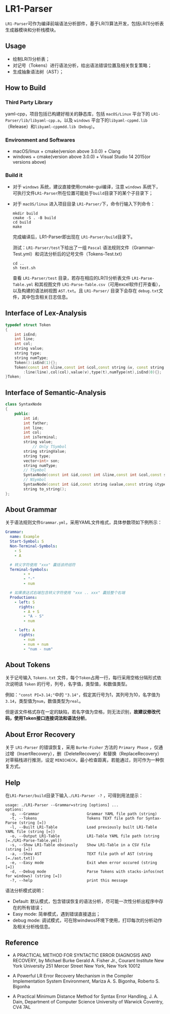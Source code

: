 # LR1-Parser

`LR1-Parser`可作为编译前端语法分析部件，基于LR(1)算法开发，包括LR(1)分析表生成器模块和分析栈模块。



## Usage

* 绘制LR(1)分析表；
* 对记号（Tokens）进行语法分析，给出语法错误位置及相关恢复策略；
* 生成抽象语法树（AST）；



## How to Build

### Third Party Library

yaml-cpp，项目包括已构建好相关的静态库，包括 `macOS/Linux` 平台下的 `LR1-Parser/lib/libyaml-cpp.a`，以及 `windows` 平台下的`libyaml-cppmd.lib`（Release）和`libyaml-cppmdd.lib（Debug）`。

### Environment and Softwares

* macOS/linux + cmake(version above 3.0.0) + Clang
* windows + cmake(version above 3.0.0) + Visual Studio 14 2015(or versions above)

### Build it

* 对于 `windows` 系统，建议直接使用cmake-gui编译，注意 `windows` 系统下，可执行文件`LR1-Parser`所在位置可能处于`build`目录下的某个子目录下；

* 对于 `macOS/linux` 进入项目目录 `LR1-Parser/`下，命令行输入下列命令：

   ```shell
   mkdir build
   cmake -S . -B build
   cd build
   make
   ```

   完成编译后，LR1-Parser即出现在 `LR1-Parser/build`目录下。

   测试：`LR1-Parser/test`下给出了一组 `Pascal` 语法规则文件（Grammar-Test.yml）和词法分析后的记号文件（Tokens-Test.txt）

   ```shell
   cd ..
   sh test.sh
   ```

   查看 `LR1-Parser/test` 目录，若存在相应的LR(1)分析表文件 `LR1-Parse-Table.yml` 和其视图文件 `LR1-Parse-Table.csv`（可用excel软件打开查看），以及构建的语法树视图 `AST.txt`。且 `LR1-Parser/` 目录下会存在 `debug.txt`文件，其中包含相关日志信息。



## Interface of Lex-Analysis

```c++
typedef struct Token
{
    int isEnd;
    int line;
    int col;
    string value;
    string type;
    string numType;
    Token():isEnd(1){};
    Token(const int &line,const int &col,const string &v, const string &t,const string &nt)
        :line(line),col(col),value(v),type(t),numType(nt),isEnd(0){};
}Token;
```



## Interface of Semantic-Analysis

```c++
class SyntaxNode
{
    public:
        int id;
        int father;
        int line;
        int col;
        int isTerminal;
        string value;
  			// Only TSymbol
        string stringValue;
        string type;
        vector<int> son;
        string numType;
        // TSymbol
        SyntaxNode(const int &id,const int &line,const int &col,const string &value,const string &type,const string &numType);
        // NSymbol
        SyntaxNode(const int &id,const string &value,const string &type);
        string to_string();
};
```



## About Grammar

关于语法规则文件`Grammar.yml`，采用YAML文件格式，具体参数项如下例所示：

```yaml
Grammar:
  name: Example
  Start-Symbol: S
  Non-Terminal-Symbols:
    - S
    - A

  # 转义字符使用 "xxx" 囊括该终结符
  Terminal-Symbols:
		- +
		- "-"
		- num

  # 如果表达式右端包含转义字符使用 "xxx .. xxx" 囊括整个右端
  Productions:
    - left: S
      rights:
      	- A + S
      	- "A - S"
        - num

    - left: A
      rights:
        - num
        - num + num
        - "num - num"
```



## About Tokens

关于记号输入 `Tokens.txt` 文件，每个`Token`占用一行，每行采用空格分隔形式依次说明该 `Token` 的行号，列号，名字值，类型值，和数值类型。

例如：`"const PI=3.14;"`中的 `"3.14"`，假定其行号为1，其列号为10，名字值为`3.14`，类型值为`num`，数值类型为`real`。

但是该文件格式存在一定的缺陷，若名字值为空格，则无法识别，**故建议修改代码，使用Token接口连接词法和语法分析**。



## About Error Recovery

关于 `LR1-Parser` 的错误恢复，采用 `Burke-Fisher` 方法的 `Primary Phase` ，仅通过增（InsertRecovery），删（DeleteRecovery）和替换（ReplaceRecovery）对草稿栈进行推测，设定 `MINICHECK`，最小检查距离，若能通过，则可作为一种恢复方式。



## Help

在`LR1-Parser/build`目录下输入`./LR1-Parser -?` ，可得到用法提示：

```shell
usage: ./LR1-Parser --Grammar=string [options] ... 
options:
  -g, --Grammar                     Grammar YAML file path (string)
  -t, --Tokens                      Tokens TEXT file path for Syntax-Parse (string [=])
  -l, --Built LR1-Table             Load previously built LR1-Table YAML file (string [=])
  -o, --Output LR1-Table            LR1-Table YAML file path (string [=./LR1-Parse-Table.yml])
  -s, --Show LR1-Table obviously    Show LR1-Table in a CSV file (string [=])
  -a, --Show AST                    TEXT file path of AST (string [=./ast.txt])
  -e, --Easy mode                   Exit when error occured (string [=])
  -d, --Debug mode                  Parse Tokens with stacks-infos(not for windows) (string [=])
  -?, --help                        print this message
```

语法分析模式说明：

* Default: 默认模式，包含错误恢复的语法分析，尽可能一次性分析出程序中存在的所有错误；
* Easy mode: 简单模式，遇到错误直接退出；
* debug mode: 调试模式，可在除windwos环境下使用，打印每次的分析动作及相关分析栈信息。



## Reference

* A PRACTICAL METHOD FOR SYNTACTIC ERROR DIAGNOSIS AND RECOVERY, by Michael Burke Gerald A. Fisher Jr., Courant Institute New York University 251 Mercer Street New York, New York 10012 

* A Powerful LR Error Recovery Mechanism in the Compiler Implementation System Environment, Mariza A. S. Bigonha, Roberto S. Bigonha 

* A Practical Minimum Distance Method for Syntax Error Handling, J. A. Dain, Department of Computer Science University of Warwick Coventry, CV4 7AL
